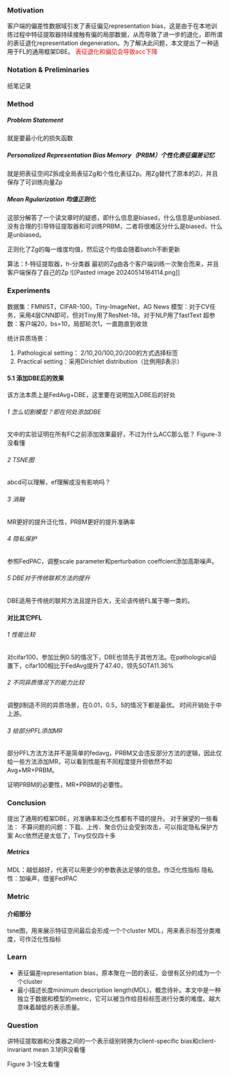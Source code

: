 
### Motivation
客户端的偏差性数据域引发了表征偏见representation bias，这是由于在本地训练过程中特征提取器持续接触有偏的局部数据，从而导致了进一步的退化，即所谓的表征退化representation degeneration。为了解决此问题，本文提出了一种适用于FL的通用框架DBE。
<font color="#ff0000">表征退化和偏见会导致acc下降</font>


### Notation & Preliminaries
纸笔记录


### Method

##### Problem Statement
就是要最小化的损失函数
##### Personalized Representation Bias Memory（PRBM）个性化表征偏差记忆
就是把表征空间Z拆成全局表征Zg和个性化表征Zp。用Zg替代了原本的Zi，并且保存了可训练向量Zp
##### Mean Rgularization 均值正则化
这部分解答了一个读文章时的疑惑，即什么信息是biased，什么信息是unbiased.没有合理的引导特征提取器和可训练PRBM，二者将很难区分什么是biased，什么是unbiased。

正则化了Zg的每一维度均值，然后这个均值会随着batch不断更新

算法：f-特征提取器，h-分类器
最初的Zg由各个客户端训练一次聚合而来，并且客户端保存了自己的Zp
![[Pasted image 20240514164114.png]]


### Experiments
数据集：FMNIST，CIFAR-100，Tiny-ImageNet，AG News
模型：对于CV任务，采用4层CNN即可，但对Tiny用了ResNet-18。对于NLP用了fastText
超参数：客户端20，bs=10，局部轮次1，一直跑直到收敛

统计异质场景：
1. Pathological setting： 2/10,20/100,20/200的方式选择标签
2. Practical setting：采用Dirichlet distribution（比例用β表示）


#### 5.1 添加DBE后的效果
该方法本质上是FedAvg+DBE，这里要在说明加入DBE后的好处
###### 1 怎么切割模型？即在何处添加DBE
文中的实验证明在所有FC之前添加效果最好，不过为什么ACC那么低？
Figure-3没看懂

###### 2 TSNE图
abcd可以理解，ef理解成没有影响吗？

###### 3 消融
MR更好的提升泛化性，PRBM更好的提升准确率

###### 4 隐私保护
参照FedPAC，调整scale parameter和perturbation coeffcient添加高斯噪声。

###### 5 DBE对于传统联邦方法的提升
DBE适用于传统的联邦方法且提升巨大，无论该传统FL属于哪一类的。

#### 对比其它PFL

###### 1 性能比较
对cifar100，参加比例0.5的情况下，DBE也领先于其他方法。在pathological设置下，cifar100相比于FedAvg提升了47.40，领先SOTA11.36%

###### 2 不同异质情况下的能力比较
调整β制造不同的异质场景，在0.01，0.5，5的情况下都是最优。
时间开销处于中上游。

###### 3 给部分PFL添加MR
部分PFL方法方法并不是简单的fedavg，PRBM又会违反部分方法的逻辑，因此仅给一些方法添加MR，可以看到性能有不同程度提升但依然不如Avg+MR+PRBM。

证明PRBM的必要性，MR+PRBM的必要性。

### Conclusion
提出了通用的框架DBE，对准确率和泛化性都有不错的提升。
对于展望的一些看法：
不算问题的问题：下载、上传、聚合仍让会受到攻击，可以指定隐私保护方案
Acc依然还是太低了，Tiny仅仅四十多


##### Metrics
MDL：越低越好，代表可以用更少的参数表达足够的信息。作泛化性指标
隐私性：加噪声，借鉴FedPAC



### Metric
#### 介绍部分
tsne图，用来展示特征空间最后会形成一个个cluster
MDL，用来表示标签分类难度，可作泛化性指标



### Learn
+ 表征偏差representation bias，原本聚在一团的表征，会很有区分的成为一个个cluster
+ 最小描述长度minimum description length(MDL)，概念待补。本文中是一种独立于数据和模型的metric，它可以被当作给目标标签进行分类的难度。越大意味着越低的表示质量。


### Question

讲特征提取器和分类器之间的一个表示级别转换为client-specific bias和client-invariant mean
3.1的R没看懂

Figure 3-1没太看懂